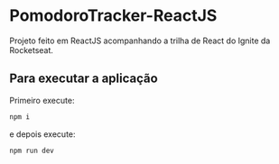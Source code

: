 # PomodoroTracker-ReactJS

Projeto feito em ReactJS acompanhando a trilha de React do Ignite da Rocketseat.

## Para executar a aplicação

Primeiro execute: 

```bash
npm i
```
e depois execute:

```bash
npm run dev
```
